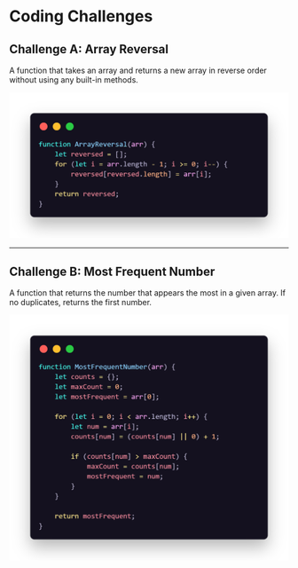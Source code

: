 # Coding Challenges

## Challenge A: Array Reversal

A function that takes an array and returns a new array in reverse order without using any built-in methods.

![Array Reversal](./array-reversal.png)

---

## Challenge B: Most Frequent Number

A function that returns the number that appears the most in a given array. If no duplicates, returns the first number.

![Most Frequent](./most-frequent.png)